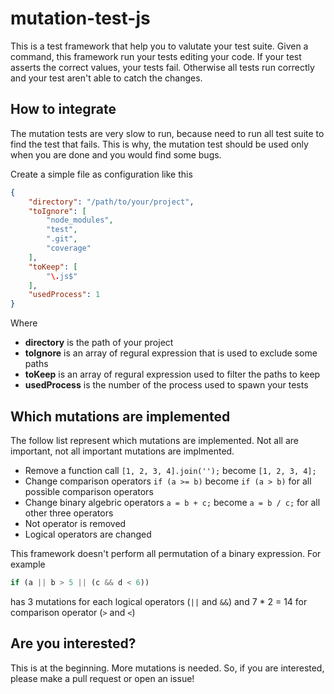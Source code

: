 # mutation-test-js

This is a test framework that help you to valutate your test suite.
Given a command, this framework run your tests editing your code.
If your test asserts the correct values, your tests fail.
Otherwise all tests run correctly and your test aren't able to catch the changes.

## How to integrate
The mutation tests are very slow to run, because need to run all test suite to find the test that fails.
This is why, the mutation test should be used only when you are done and you would find some bugs.

Create a simple file as configuration like this
```json
{
	"directory": "/path/to/your/project",
	"toIgnore": [
		"node_modules",
		"test",
		".git",
		"coverage"
	],
	"toKeep": [
		"\.js$"
	],
	"usedProcess": 1
}
```
Where
* __directory__ is the path of your project
* __toIgnore__ is an array of regural expression that is used to exclude some paths
* __toKeep__ is an array of regural expression used to filter the paths to keep
* __usedProcess__ is the number of the process used to spawn your tests


## Which mutations are implemented

The follow list represent which mutations are implemented. Not all are important, not all important mutations are implmented.

* Remove a function call `[1, 2, 3, 4].join('');` become `[1, 2, 3, 4];`
* Change comparison operators `if (a >= b)` become `if (a > b)` for all possible comparison operators
* Change binary algebric operators `a = b + c;` become `a = b / c;` for all other three operators
* Not operator is removed
* Logical operators are changed

This framework doesn't perform all permutation of a binary expression. For example
```javascript
if (a || b > 5 || (c && d < 6))
```
has 3 mutations for each logical operators (`||` and `&&`) and 7 * 2 = 14 for comparison operator (`>` and `<`)


## Are you interested?
This is at the beginning. More mutations is needed. So, if you are interested, please make a pull request or open an issue!
